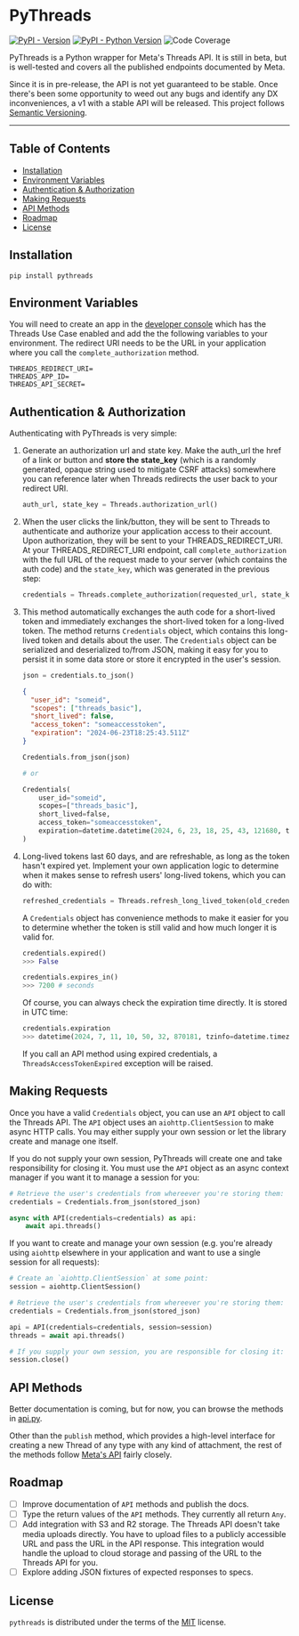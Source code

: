 # PyThreads

[![PyPI - Version](https://img.shields.io/pypi/v/pythreads.svg)](https://pypi.org/project/pythreads)
[![PyPI - Python Version](https://img.shields.io/pypi/pyversions/pythreads.svg)](https://pypi.org/project/pythreads)
![Code Coverage](https://img.shields.io/badge/coverage-94%25-brightgreen)

PyThreads is a Python wrapper for Meta's Threads API. It is still in beta, 
but is well-tested and covers all the published endpoints documented by Meta.

Since it is in pre-release, the API is not yet guaranteed to be stable. Once 
there's been some opportunity to weed out any bugs and identify any DX 
inconveniences, a v1 with a stable API will be released. This project 
follows [Semantic Versioning](https://semver.org/).

-----

## Table of Contents

- [Installation](#installation)
- [Environment Variables](#environment-variables)
- [Authentication & Authorization](#authentication--authorization)
- [Making Requests](#making-requests)
- [API Methods](#api-methods)
- [Roadmap](#roadmap)
- [License](#license)

## Installation

```console
pip install pythreads
```

## Environment Variables

You will need to create an app in the [developer console](https://developers.facebook.com/docs/development/create-an-app/threads-use-case) which has the Threads Use Case enabled and add the the following variables to your environment. The redirect URI needs to be the URL in your application where you call the `complete_authorization` method.

```
THREADS_REDIRECT_URI=
THREADS_APP_ID=
THREADS_API_SECRET=
```

## Authentication & Authorization

Authenticating with PyThreads is very simple:

1.  Generate an authorization url and state key. Make the auth_url the
    href of a link or button and **store the state_key** (which is
    a randomly generated, opaque string used to mitigate CSRF attacks)
    somewhere you can reference later when Threads redirects the user back
    to your redirect URI.

    ```python
    auth_url, state_key = Threads.authorization_url()
    ```

2.  When the user clicks the link/button, they will be sent to Threads to
    authenticate and authorize your application access to their account.
    Upon authorization, they will be sent to your THREADS_REDIRECT_URI. At your
    THREADS_REDIRECT_URI endpoint, call `complete_authorization` with the full
    URL of the request made to your server (which contains the auth code) and
    the `state_key`, which was generated in the previous step:

    ```python
    credentials = Threads.complete_authorization(requested_url, state_key)
    ```

3.  This method automatically exchanges the auth code for a short-lived token
    and immediately exchanges the short-lived token for a long-lived token.
    The method returns `Credentials` object, which contains this long-lived
    token and details about the user. The `Credentials` object can be
    serialized and deserialized to/from JSON, making it easy for you to
    persist it in some data store or store it encrypted in the user's
    session.

    ```python
    json = credentials.to_json()
    ```
    ```json
    { 
      "user_id": "someid", 
      "scopes": ["threads_basic"], 
      "short_lived": false, 
      "access_token": "someaccesstoken", 
      "expiration": "2024-06-23T18:25:43.511Z"
    }
    ```

    ```python
    Credentials.from_json(json)

    # or

    Credentials(
        user_id="someid", 
        scopes=["threads_basic"], 
        short_lived=false, 
        access_token="someaccesstoken", 
        expiration=datetime.datetime(2024, 6, 23, 18, 25, 43, 121680, tzinfo=datetime.timezone.utc)
    )
    ```

5.  Long-lived tokens last 60 days, and are refreshable, as long as the
    token hasn't expired yet. Implement your own application logic to
    determine when it makes sense to refresh users' long-lived tokens, which
    you can do with:

    ```python
    refreshed_credentials = Threads.refresh_long_lived_token(old_credentials)
    ```

    A `Credentials` object has convenience methods to make it easier for
    you to determine whether the token is still valid and how much longer
    it is valid for.

    ```python
    credentials.expired()
    >>> False

    credentials.expires_in()
    >>> 7200 # seconds
    ```

    Of course, you can always check the expiration time directly. It is
    stored in UTC time:

    ```python
    credentials.expiration
    >>> datetime(2024, 7, 11, 10, 50, 32, 870181, tzinfo=datetime.timezone.utc)
    ```

    If you call an API method using expired credentials, a `ThreadsAccessTokenExpired`
    exception will be raised. 

## Making Requests

Once you have a valid `Credentials` object, you can use an `API` object to
call the Threads API. The `API` object uses an `aiohttp.ClientSession` to make 
async HTTP calls. You may either supply your own session or let the library
create and manage one itself.

If you do not supply your own session, PyThreads will create one and take
responsibility for closing it. You must use the `API` object as an async
context manager if you want it to manage a session for you:

```python
# Retrieve the user's credentials from whereever you're storing them:
credentials = Credentials.from_json(stored_json)

async with API(credentials=credentials) as api:
    await api.threads()
```

If you want to create and manage your own session (e.g. you're already
using `aiohttp` elsewhere in your application and want to use a single
session for all requests):

```python
# Create an `aiohttp.ClientSession` at some point:
session = aiohttp.ClientSession()

# Retrieve the user's credentials from whereever you're storing them:
credentials = Credentials.from_json(stored_json)

api = API(credentials=credentials, session=session)
threads = await api.threads()

# If you supply your own session, you are responsible for closing it:
session.close()
```

## API Methods

Better documentation is coming, but for now, you can browse the methods in [api.py](src/pythreads/api.py).

Other than the `publish` method, which provides a high-level interface for creating a new Thread of any type with any kind of attachment, the rest of the methods follow [Meta's API](https://developers.facebook.com/docs/threads) fairly closely.

## Roadmap
- [ ] Improve documentation of `API` methods and publish the docs.
- [ ] Type the return values of the `API` methods. They currently all return `Any`.
- [ ] Add integration with S3 and R2 storage. The Threads API doesn't take media uploads directly. You have to upload files to a publicly accessible URL and pass the URL in the API response. This integration would handle the upload to cloud storage and passing of the URL to the Threads API for you.
- [ ] Explore adding JSON fixtures of expected responses to specs.

## License

`pythreads` is distributed under the terms of the [MIT](https://spdx.org/licenses/MIT.html) license.
